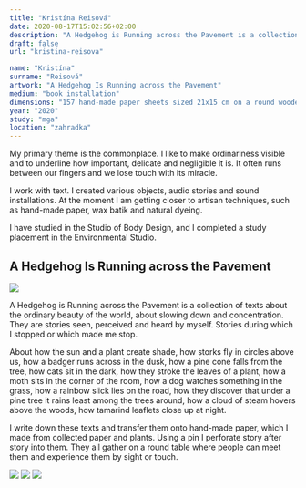 ```yaml
---
title: "Kristína Reisová"
date: 2020-08-17T15:02:56+02:00
description: "A Hedgehog is Running across the Pavement is a collection of texts about the ordinary beauty of the world, about slowing down and concentration. They are stories seen, perceived and heard by myself. Stories during which I stopped or which made me stop."
draft: false
url: "kristina-reisova"

name: "Kristína"
surname: "Reisová"
artwork: "A Hedgehog Is Running across the Pavement"
medium: "book installation"
dimensions: "157 hand-made paper sheets sized 21x15 cm on a round wooden table 120 cm in diameter"
year: "2020"
study: "mga"
location: "zahradka"
---
```


My primary theme is the commonplace. I like to make ordinariness visible and to underline how important, delicate and negligible it is. It often runs between our fingers and we lose touch with its miracle. 

I work with text. I created various objects, audio stories and sound installations. At the moment I am getting closer to artisan techniques, such as hand-made paper, wax batik and natural dyeing. 

I have studied in the Studio of Body Design, and I completed a study placement in the Environmental Studio.


## A Hedgehog Is Running across the Pavement

![](/2020/reisova/1.jpg)

A Hedgehog is Running across the Pavement is a collection of texts about the ordinary beauty of the world, about slowing down and concentration. They are stories seen, perceived and heard by myself. Stories during which I stopped or which made me stop.  

About how the sun and a plant create shade, how storks fly in circles above us, how a badger runs across in the dusk, how a pine cone falls from the tree, how cats sit in the dark, how they stroke the leaves of a plant, how a moth sits in the corner of the room, how a dog watches something in the grass, how a rainbow slick lies on the road, how they discover that under a pine tree it rains least among the trees around, how a cloud of steam hovers above the woods, how tamarind leaflets close up at night.

I write down these texts and transfer them onto hand-made paper, which I made from collected paper and plants. Using a pin I perforate story after story into them. They all gather on a round table where people can meet them and experience them by sight or touch.

![](/2020/reisova/2.jpg)
![](/2020/reisova/3.jpg)
![](/2020/reisova/4.jpg)
